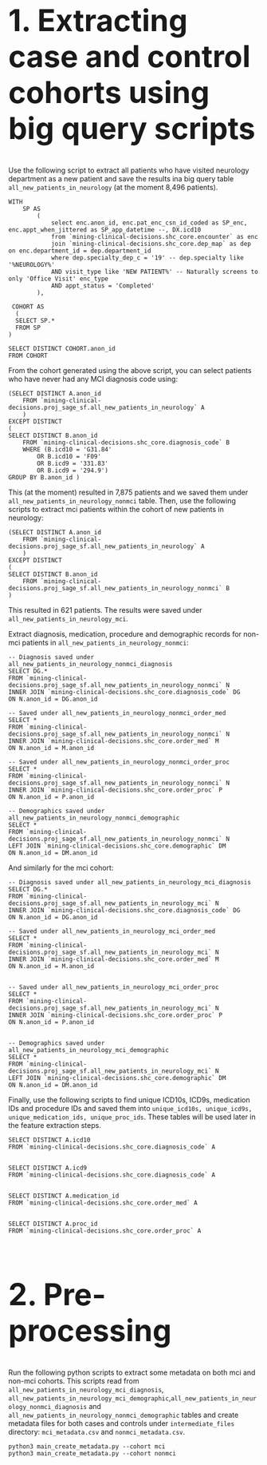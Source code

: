 <h1 style="font-size:60px;">1. Extracting case and control cohorts using big query scripts</h1>

Use the following script to extract all patients who have visited neurology department as a new patient and save the results ina big query table ```all_new_patients_in_neurology``` (at the moment 8,496 patients). 

```
WITH
    SP AS
        (
            select enc.anon_id, enc.pat_enc_csn_id_coded as SP_enc, enc.appt_when_jittered as SP_app_datetime --, DX.icd10
            from `mining-clinical-decisions.shc_core.encounter` as enc 
            join `mining-clinical-decisions.shc_core.dep_map` as dep on enc.department_id = dep.department_id    
            where dep.specialty_dep_c = '19' -- dep.specialty like '%NEUROLOGY%'
            AND visit_type like 'NEW PATIENT%' -- Naturally screens to only 'Office Visit' enc_type 
            AND appt_status = 'Completed'
        ),

 COHORT AS
  (
  SELECT SP.*
  FROM SP 
)

SELECT DISTINCT COHORT.anon_id
FROM COHORT 
```
From the cohort generated using the above script, you can select patients who have never had any MCI diagnosis code using:
```
(SELECT DISTINCT A.anon_id
    FROM `mining-clinical-decisions.proj_sage_sf.all_new_patients_in_neurology` A
    )
EXCEPT DISTINCT 
(
SELECT DISTINCT B.anon_id
    FROM `mining-clinical-decisions.shc_core.diagnosis_code` B
    WHERE (B.icd10 = 'G31.84'
        OR B.icd10 = 'F09'
        OR B.icd9 = '331.83'
        OR B.icd9 = '294.9')
GROUP BY B.anon_id )
```
This (at the moment) resulted in 7,875 patients and we saved them under ```all_new_patients_in_neurology_nonmci``` table. Then, use the following scripts to extract mci patients within the cohort of new patients in neurology:
```
(SELECT DISTINCT A.anon_id
    FROM `mining-clinical-decisions.proj_sage_sf.all_new_patients_in_neurology` A
    )
EXCEPT DISTINCT 
(
SELECT DISTINCT B.anon_id
    FROM `mining-clinical-decisions.proj_sage_sf.all_new_patients_in_neurology_nonmci` B
)
```
This resulted in 621 patients. The results were saved under ```all_new_patients_in_neurology_mci```. 

Extract diagnosis, medication, procedure and demographic records for non-mci patients in ```all_new_patients_in_neurology_nonmci```:
```
-- Diagnosis saved under all_new_patients_in_neurology_nonmci_diagnosis
SELECT DG.*
FROM `mining-clinical-decisions.proj_sage_sf.all_new_patients_in_neurology_nonmci` N
INNER JOIN `mining-clinical-decisions.shc_core.diagnosis_code` DG
ON N.anon_id = DG.anon_id

-- Saved under all_new_patients_in_neurology_nonmci_order_med
SELECT *
FROM `mining-clinical-decisions.proj_sage_sf.all_new_patients_in_neurology_nonmci` N
INNER JOIN `mining-clinical-decisions.shc_core.order_med` M
ON N.anon_id = M.anon_id

-- Saved under all_new_patients_in_neurology_nonmci_order_proc
SELECT *
FROM `mining-clinical-decisions.proj_sage_sf.all_new_patients_in_neurology_nonmci` N
INNER JOIN `mining-clinical-decisions.shc_core.order_proc` P
ON N.anon_id = P.anon_id

-- Demographics saved under all_new_patients_in_neurology_nonmci_demographic
SELECT *
FROM `mining-clinical-decisions.proj_sage_sf.all_new_patients_in_neurology_nonmci` N
LEFT JOIN `mining-clinical-decisions.shc_core.demographic` DM
ON N.anon_id = DM.anon_id
```
And similarly for the mci cohort:
```
-- Diagnosis saved under all_new_patients_in_neurology_mci_diagnosis
SELECT DG.*
FROM `mining-clinical-decisions.proj_sage_sf.all_new_patients_in_neurology_mci` N
INNER JOIN `mining-clinical-decisions.shc_core.diagnosis_code` DG
ON N.anon_id = DG.anon_id

-- Saved under all_new_patients_in_neurology_mci_order_med
SELECT *
FROM `mining-clinical-decisions.proj_sage_sf.all_new_patients_in_neurology_mci` N
INNER JOIN `mining-clinical-decisions.shc_core.order_med` M
ON N.anon_id = M.anon_id


-- Saved under all_new_patients_in_neurology_mci_order_proc
SELECT *
FROM `mining-clinical-decisions.proj_sage_sf.all_new_patients_in_neurology_mci` N
INNER JOIN `mining-clinical-decisions.shc_core.order_proc` P
ON N.anon_id = P.anon_id


-- Demographics saved under all_new_patients_in_neurology_mci_demographic
SELECT *
FROM `mining-clinical-decisions.proj_sage_sf.all_new_patients_in_neurology_mci` N
LEFT JOIN `mining-clinical-decisions.shc_core.demographic` DM
ON N.anon_id = DM.anon_id
```
Finally, use the following scripts to find unique ICD10s, ICD9s, medication IDs and procedure IDs and saved them into ```unique_icd10s, unique_icd9s, unique_medication_ids, unique_proc_ids```. These tables will be used later in the feature extraction steps.
```
SELECT DISTINCT A.icd10
FROM `mining-clinical-decisions.shc_core.diagnosis_code` A


SELECT DISTINCT A.icd9
FROM `mining-clinical-decisions.shc_core.diagnosis_code` A


SELECT DISTINCT A.medication_id
FROM `mining-clinical-decisions.shc_core.order_med` A


SELECT DISTINCT A.proc_id
FROM `mining-clinical-decisions.shc_core.order_proc` A
```
<h1 style="font-size:60px;">2. Pre-processing</h1>

Run the following python scripts to extract some metadata on both mci and non-mci cohorts. This scripts read from ```all_new_patients_in_neurology_mci_diagnosis```, ```all_new_patients_in_neurology_mci_demographic```,```all_new_patients_in_neurology_nonmci_diagnosis``` and  ```all_new_patients_in_neurology_nonmci_demographic``` tables and create metadata files for both cases and controls under ```intermediate_files``` directory: ```mci_metadata.csv``` and ```nonmci_metadata.csv```.

```
python3 main_create_metadata.py --cohort mci
python3 main_create_metadata.py --cohort nonmci
```
